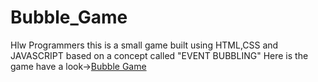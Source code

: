 # Bubble_Game
Hlw Programmers this is a small game built using HTML,CSS and JAVASCRIPT based on a concept called "EVENT BUBBLING"
Here is the game have a look->[Bubble Game](https://akashnegi9690.github.io/Bubble_Game/)
